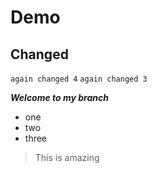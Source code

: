 # Demo

## Changed

`again changed 4`
`again changed 3`

***Welcome to my branch***

 - one
 - two
 - three

> This is amazing